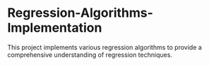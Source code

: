 # Regression-Algorithms-Implementation
This project implements various regression algorithms to provide a comprehensive understanding of regression techniques.
